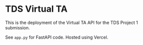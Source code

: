 # TDS Virtual TA

This is the deployment of the Virtual TA API for the TDS Project 1 submission.

See `app.py` for FastAPI code. Hosted using Vercel.

